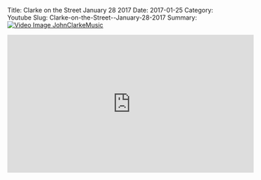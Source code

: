 Title: Clarke on the Street  January 28 2017
Date: 2017-01-25
Category: Youtube
Slug: Clarke-on-the-Street--January-28-2017
Summary: <a href="/Clarke-on-the-Street--January-28-2017.html"><img src="https://i.ytimg.com/vi/GhXu6htFyx4/hqdefault.jpg" alt="Video Image JohnClarkeMusic"></a>

<iframe width="560" height="315" src="https://www.youtube.com/embed/GhXu6htFyx4" title="YouTube video player" frameborder="0" allow="accelerometer; autoplay; clipboard-write; encrypted-media; gyroscope; picture-in-picture" allowfullscreen></iframe>

